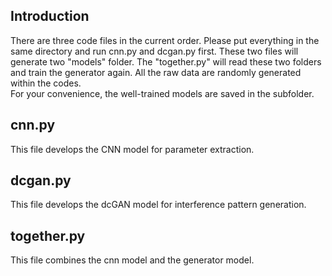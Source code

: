 ## Introduction
There are three code files in the current order. Please put everything in the same directory and run cnn.py and dcgan.py first. These two files will generate two "models" folder. The "together.py" will read these two folders and train the generator again.
All the raw data are randomly generated within the codes.  
For your convenience, the well-trained models are saved in the subfolder.
## cnn.py
This file develops the CNN model for parameter extraction.
## dcgan.py
This file develops the dcGAN model for interference pattern generation.
## together.py
This file combines the cnn model and the generator model.
